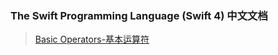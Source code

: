 
### The Swift Programming Language (Swift 4) 中文文档
> [Basic Operators-基本运算符](./md/BasicOperators.md)

